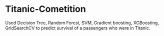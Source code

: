# Titanic-Cometition 
Used Decision Tree, Random Forest, SVM, Gradient boosting, XGBoosting, GridSearchCV to predict survival of a passengers who were in Titanic. 
